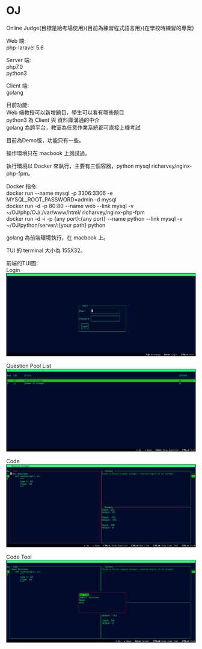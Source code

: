 # OJ
Online Judge(目標是給考場使用){目前為練習程式語言用}{在學校時練習的專案}

Web 端:</br>
php-laravel 5.6

Server 端:</br>
php7.0</br>
python3</br>

Client 端:</br>
golang

目前功能:</br>
Web 端教授可以新增題目，學生可以看有哪些題目</br>
python3 為 Client 與 資料庫溝通的中介</br>
golang 為跨平台，教室為任意作業系統都可直接上機考試</br>

目前為Demo版，功能只有一些。

操作環境只在 macbook 上測試過。

執行環境以 Docker 來執行，主要有三個容器，python mysql richarvey/nginx-php-fpm。

Docker 指令:</br>
docker run --name mysql -p 3306:3306 -e MYSQL_ROOT_PASSWORD=admin -d mysql</br>
docker run -d -p 80:80 --name web --link mysql -v ~/OJ/php/OJ/:/var/www/html/ richarvey/nginx-php-fpm</br>
docker run -d -i -p {any port}:{any port} --name python --link mysql -v ~/OJ/python/server/:{your path} python</br>

golang 為前端環境執行，在 macbook 上。

TUI 的 terminal 大小為 155X32。

前端的TUI圖:</br>
Login
![image](https://github.com/alfie1121/OJ/blob/master/Login.png)

Question Pool List
![image](https://github.com/alfie1121/OJ/blob/master/QPlist.png)

Code
![image](https://github.com/alfie1121/OJ/blob/master/Code.png)

Code Tool
![image](https://github.com/alfie1121/OJ/blob/master/CodeTool.png)




